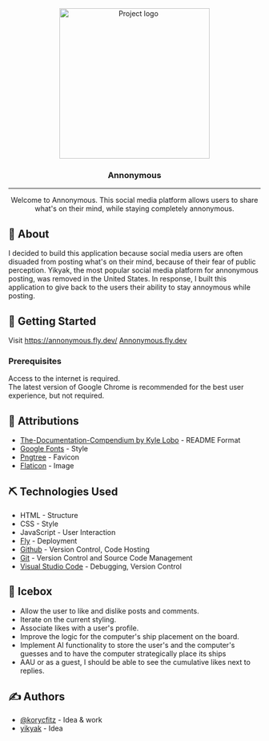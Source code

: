 <div align="center">
 <img height=300px src="./assets/christmas-ship.png" alt="Project logo"></a>
</div>

<h3 align="center">Annonymous</h3>

---

<p align="center"> Welcome to Annonymous. This social media platform allows users to share what's on their mind, while staying completely annonymous.
</p>

## 🧐 About

I decided to build this application because social media users are often disuaded from posting what's on their mind, because of their fear of public perception. Yikyak, the most popular social media platform for annonymous posting, was removed in the United States. In response, I built this application to give back to the users their ability to stay annoymous while posting.

## 🏁 Getting Started

Visit https://annonymous.fly.dev/ <a href="https://annonymous.fly.dev/">Annonymous.fly.dev</a>

### Prerequisites
Access to the internet is required.<br>
The latest version of Google Chrome is recommended for the best user experience, but not required.

## 🎈 Attributions

- [The-Documentation-Compendium by Kyle Lobo](https://github.com/kylelobo/The-Documentation-Compendium) - README Format
- [Google Fonts](https://fonts.google.com/) - Style
- [Pngtree](https://pngtree.com/so/ox-logo) - Favicon
- [Flaticon](https://www.flaticon.com) - Image

## ⛏️ Technologies Used

- HTML - Structure
- CSS - Style
- JavaScript - User Interaction
- [Fly](https://fly.io/) - Deployment
- [Github](https://github.com/) - Version Control, Code Hosting
- [Git](https://git-scm.com/) - Version Control and Source Code Management
- [Visual Studio Code](https://code.visualstudio.com/) - Debugging, Version Control

## 🚀 Icebox

- Allow the user to like and dislike posts and comments.
- Iterate on the current styling.
- Associate likes with a user's profile.
- Improve the logic for the computer's ship placement on the board.
- Implement AI functionality to store the user's and the computer's guesses and to have the computer strategically place its ships
- AAU or as a guest, I should be able to see the cumulative likes next to replies.

## ✍️ Authors

- [@korycfitz](https://github.com/korycfitz) - Idea & work
- [yikyak](https://yikyak.com/) - Idea